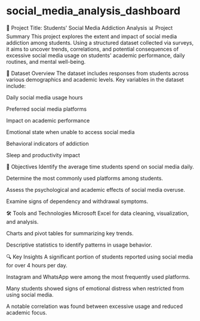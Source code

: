 # social_media_analysis_dashboard
📘 Project Title: Students' Social Media Addiction Analysis
📊 Project Summary
This project explores the extent and impact of social media addiction among students. Using a structured dataset collected via surveys, it aims to uncover trends, correlations, and potential consequences of excessive social media usage on students' academic performance, daily routines, and mental well-being.

🧾 Dataset Overview
The dataset includes responses from students across various demographics and academic levels. Key variables in the dataset include:

Daily social media usage hours

Preferred social media platforms

Impact on academic performance

Emotional state when unable to access social media

Behavioral indicators of addiction

Sleep and productivity impact

🎯 Objectives
Identify the average time students spend on social media daily.

Determine the most commonly used platforms among students.

Assess the psychological and academic effects of social media overuse.

Examine signs of dependency and withdrawal symptoms.

🛠️ Tools and Technologies
Microsoft Excel for data cleaning, visualization, and analysis.

Charts and pivot tables for summarizing key trends.

Descriptive statistics to identify patterns in usage behavior.

🔍 Key Insights
A significant portion of students reported using social media for over 4 hours per day.

Instagram and WhatsApp were among the most frequently used platforms.

Many students showed signs of emotional distress when restricted from using social media.

A notable correlation was found between excessive usage and reduced academic focus.


